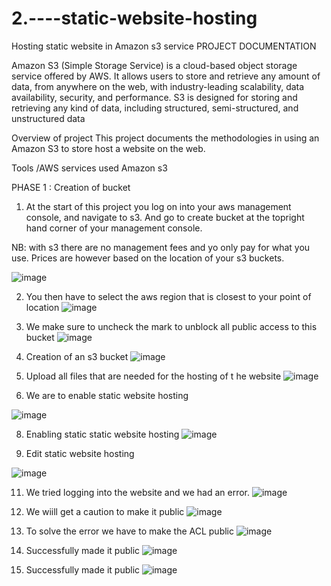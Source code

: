 # 2.----static-website-hosting
 Hosting static website in Amazon s3 service 
PROJECT DOCUMENTATION

Amazon S3 (Simple Storage Service) is a cloud-based object storage service offered by AWS. It allows users to store and retrieve any amount of data, from anywhere on the web, with industry-leading scalability, data availability, security, and performance. S3 is designed for storing and retrieving any kind of data, including structured, semi-structured, and unstructured data



Overview of project
This project documents the methodologies in using an Amazon S3 to store host a website on the web.

Tools /AWS services used
Amazon s3

PHASE 1 : Creation of bucket

1.	At the start of this project you log on into your aws management console,  and navigate to s3. And go to create bucket at the topright hand corner of your management console.
 
NB: with s3 there are no management fees and yo only pay for what you use. Prices are however based on the location of your s3 buckets.

![image](https://github.com/user-attachments/assets/669e03b5-0503-430b-a0fb-6c3ac16b810e)



2.	You then have to select the aws region that is closest to your point of location
   ![image](https://github.com/user-attachments/assets/a45e409e-915e-4eef-a2a4-eb961722e7ba)

 
4.	We make sure to uncheck the mark to unblock all public access to this bucket
 ![image](https://github.com/user-attachments/assets/e8da2e79-7720-45cb-b41e-a57abc23d6fb)







5.	Creation of an s3 bucket
 ![image](https://github.com/user-attachments/assets/6342c8c7-3881-4133-829b-0c6d34d145ad)

6.	Upload all files that are needed for the hosting of t he website
![image](https://github.com/user-attachments/assets/bc7207b1-fa07-44f0-a3b0-a1531f2b7290)


 


7.	We are to enable static website hosting
 
![image](https://github.com/user-attachments/assets/bf597c12-27bd-4864-895e-370ccc7c1e2a)


8.	Enabling static static website hosting
 ![image](https://github.com/user-attachments/assets/8b7b199b-315b-4b9e-95e3-faf2ef29df31)


9.	Edit static website hosting
    
 ![image](https://github.com/user-attachments/assets/0d1228c9-01b6-4266-b259-52a3c5e114a6)


11.	We tried logging into the website and we had an error.
 ![image](https://github.com/user-attachments/assets/c6c067d6-6856-49f4-956c-2ef6450e1cc1)


12.	We wiill get a caution to make it public
 ![image](https://github.com/user-attachments/assets/d2c28758-bfc3-45c1-bb43-2f62877e8cb2)


13.	 To solve the error we have to make the ACL public
 ![image](https://github.com/user-attachments/assets/5654385a-7f2b-4ee2-9011-b52137f429c9)

14.	Successfully made it public
 ![image](https://github.com/user-attachments/assets/59ecf7ba-95e9-4d71-afba-c5153feec885)


15.	Successfully made it public
    ![image](https://github.com/user-attachments/assets/76382235-dec4-47ef-9660-5b95466dbe87)

 





